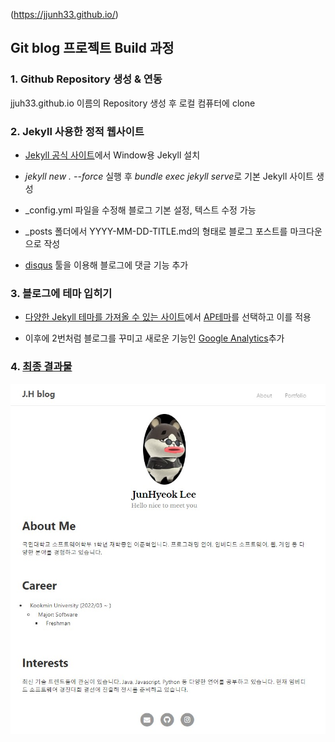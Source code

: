 (https://jjunh33.github.io/)

## Git blog 프로젝트 Build 과정

### 1. Github Repository 생성 & 연동

jjuh33.github.io 이름의 Repository 생성 후 로컬 컴퓨터에 clone

### 2. Jekyll 사용한 정적 웹사이트

- [Jekyll 공식 사이트](https://jekyllrb-ko.github.io/)에서 Window용 Jekyll 설치

- _jekyll new . --force_ 실행 후 *bundle exec jekyll serve*로 기본 Jekyll 사이트 생성

- \_config.yml 파일을 수정해 블로그 기본 설정, 텍스트 수정 가능

- \_posts 폴더에서 YYYY-MM-DD-TITLE.md의 형태로 블로그 포스트를 마크다운으로 작성

- [disqus](https://disqus.com/) 툴을 이용해 블로그에 댓글 기능 추가

### 3. 블로그에 테마 입히기

- [다양한 Jekyll 테마를 가져올 수 있는 사이트](http://jekyllthemes.org/)에서 [AP테마](http://jekyllthemes.org/themes/AP/)를 선택하고 이를 적용

- 이후에 2번처럼 블로그를 꾸미고 새로운 기능인 [Google Analytics](https://analytics.google.com/analytics/web/#/p344369935/reports/intelligenthome)추가

### 4. [최종 결과물](https://jjunh33.github.io/)

![home](assets/img/home.jpg)
